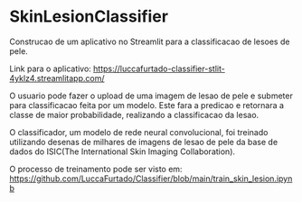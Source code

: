 # SkinLesionClassifier

Construcao de um aplicativo no Streamlit para a classificacao de lesoes de pele.

Link para o aplicativo:
https://luccafurtado-classifier-stlit-4yklz4.streamlitapp.com/

O usuario pode fazer o upload de uma imagem de lesao de pele e submeter para classificacao feita por um modelo.
Este fara a predicao e retornara a classe de maior probabilidade, realizando a classificacao da lesao.

O classificador, um modelo de rede neural convolucional, foi treinado utilizando desenas de milhares de imagens de lesao de pele da base de dados do ISIC(The International Skin Imaging Collaboration).

O processo de treinamento pode ser visto em: https://github.com/LuccaFurtado/Classifier/blob/main/train_skin_lesion.ipynb



